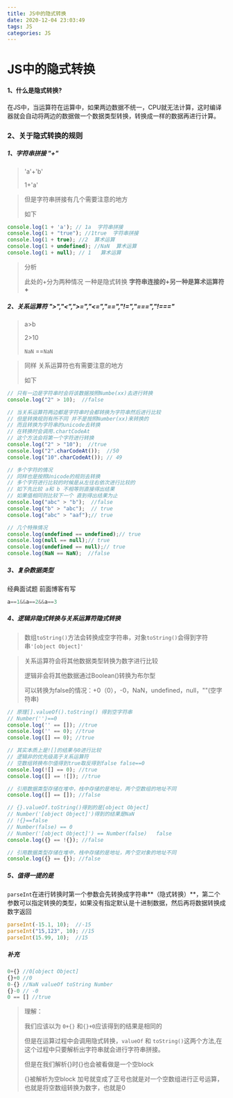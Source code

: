 ```yaml
---
title: JS中的隐式转换
date: 2020-12-04 23:03:49
tags: JS
categories: JS
---
```


# JS中的隐式转换

#### 1、什么是隐式转换?

在JS中，当运算符在运算中，如果两边数据不统一，CPU就无法计算，这时编译器就会自动将两边的数据做一个数据类型转换，转换成一样的数据再进行计算。



### 2、关于隐式转换的规则

##### 1、字符串拼接  "+"

> 'a'+'b'
>
> 1+'a'



> 但是字符串拼接有几个需要注意的地方
>
> 如下

```js
console.log(1 + 'a'); // 1a  字符串拼接
console.log(1 + "true"); //1true  字符串拼接
console.log(1 + true); //2  算术运算
console.log(1 + undefined); //NaN  算术运算
console.log(1 + null); // 1   算术运算
```

> 分析
>
> 此处的+分为两种情况  一种是隐式转换 **字符串连接的+**另一种是**算术运算符+**

 

##### 2、关系运算符  ">","<",">=","<=","==","!=","===","!==="

> a>b
>
> 2>10
>
> `NaN` ==`NaN`



> 同样 关系运算符也有需要注意的地方
>
> 如下

```js
// 只有一边是字符串时会将该数据按照Numbe(xx)去进行转换
console.log("2" > 10);  //false
```



```js
// 当关系运算符两边都是字符串时会都转换为字符串然后进行比较
// 但是转换规则有所不同 并不是按照Number(xx)来转换的
// 而且转换为字符串的unicode去转换
// 在转换时会调用.chartCodeAt
// 这个方法会将第一个字符进行转换
console.log("2" > "10");  //true
console.log("2".charCodeAt());  //50
console.log("10".charCodeAt()); // 49
```



```js
// 多个字符的情况 
// 同样也是按照Unicode的规则去转换
// 多个字符进行比较的时候是从左往右依次进行比较的
// 如下先比较 a和 b 不相等则直接得出结果
// 如果值相同则比较下一个 直到得出结果为止
console.log("abc" > "b");  //false
console.log("b" > "abc");  // true
console.log("abc" > "aaf");// true

```



```js
// 几个特殊情况
console.log(undefined == undefined);// true
console.log(null == null);// true
console.log(undefined == null);// true
console.log(NaN == NaN);  //false
```





##### 3、复杂数据类型

经典面试题  前面博客有写

```js
a==1&&a==2&&a==3
```



##### 4、逻辑非隐式转换与关系运算符隐式转换

> 数组`toString()`方法会转换成空字符串，对象`toString()`会得到字符串`'[object Object]'`


> 关系运算符会将其他数据类型转换为数字进行比较
>
> 逻辑非会将其他数据通过Boolean()转换为布尔型
>
> 可以转换为false的情况：+0（0），-0，NaN，undefined，null，""(空字符串)


```js
// 原理[].valueOf().toString() 得到空字符串
// Number('')==0
console.log('' == []); //true
console.log('' == 0); //true
console.log([] == 0); //true

```



```js
// 其实本质上是![]的结果与0进行比较
// 逻辑非的优先级高于关系运算符
// 空数组转换布尔值得到true取反得到false false==0
console.log(![] == 0); //true
console.log([] == ![]); //true
```



```js
// 引用数据类型存储在堆中，栈中存储的是地址，两个空数组的地址不同
console.log([] == []); //false
```



```js
// {}.valueOf.toString()得到的是[object Object]
// Number('[object Object]')得到的结果是NaN
// !{}==false
// Number(false) == 0
// Number('[object Object]') == Number(false)   false
console.log({} == !{}); //false
```



```js
// 引用数据类型存储在堆中，栈中存储的是地址，两个空对象的地址不同
console.log({} == {}); //false
```





##### 5、值得一提的是

`parseInt`在进行转换时第一个参数会先转换成字符串**（隐式转换）**，第二个参数可以指定转换的类型，如果没有指定默认是十进制数据，然后再将数据转换成数字返回

```js
parseInt(-15.1, 10);  //-15
parseInt("15,123", 10); //15
parseInt(15.99, 10);  //15
```






##### 补充

```js
0+{} //0[object Object]
{}+0 //0
0-{} //NaN valueOf toString Number
{}-0 // -0
0 == [] //true
```



> 理解：
>
> 我们应该以为 `0+{}` 和`{}+0`应该得到的结果是相同的 
>
> 但是在运算过程中会调用隐式转换，`valueOf` 和 `toString()`这两个方法,在这个过程中只要解析出字符串就会进行字符串拼接。
>
> 但是在我们解析{}时{}也会被看做是一个空block
>
> {}被解析为空block 加号就变成了正号也就是对一个空数组进行正号运算，也就是将空数组转换为数字，也就是0

